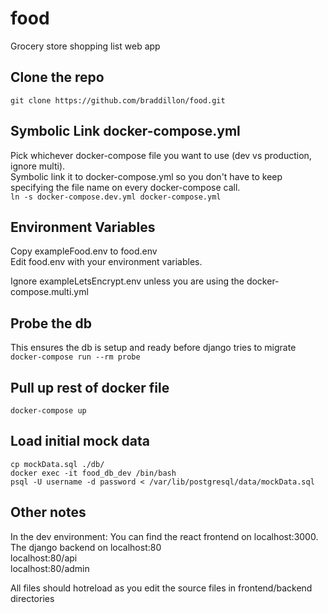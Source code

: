 # food
Grocery store shopping list web app

## Clone the repo
```git clone https://github.com/braddillon/food.git```

## Symbolic Link docker-compose.yml
Pick whichever docker-compose file you want to use (dev vs production,  ignore multi).  
Symbolic link it to docker-compose.yml so you don't have to keep specifying the file name on every docker-compose call.  
```ln -s docker-compose.dev.yml docker-compose.yml```

## Environment Variables
Copy exampleFood.env to food.env  
Edit food.env with your environment variables.  

Ignore exampleLetsEncrypt.env unless you are using the docker-compose.multi.yml  

## Probe the db
This ensures the db is setup and ready before django tries to migrate
```docker-compose run --rm probe```

## Pull up rest of docker file
```docker-compose up```

## Load initial mock data
```
cp mockData.sql ./db/  
docker exec -it food_db_dev /bin/bash  
psql -U username -d password < /var/lib/postgresql/data/mockData.sql  
```

## Other notes
In the dev environment:
  You can find the react frontend on localhost:3000.  
  The django backend on localhost:80  
  localhost:80/api  
  localhost:80/admin   

  All files should hotreload as you edit the source files in frontend/backend directories